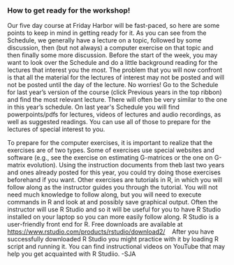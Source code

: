 ### How to get ready for the workshop! ###

Our five day course at Friday Harbor will be fast-paced, so here are some 
points to keep in mind in getting ready for it.  As you can see from the Schedule, 
we generally have a lecture on a topic, followed by some discussion, then 
(but not always) a computer exercise on that topic and then finally some more discussion. 
Before the start of the week, you may want to look over the Schedule and 
do a little background reading for the lectures that interest you the most. 
The problem that you will now confront is that all the material for the 
lectures of interest may not be posted and will not be posted until the day of the lecture. 
No worries!  Go to the Schedule for last year’s version of the course 
(click Previous years in the top ribbon) and find the most relevant lecture.   There 
will often be very similar to the one in this year’s schedule.  On last year's Schedule 
you will find powerpoints/pdfs for lectures, videos of lectures and audio recordings, 
as well as suggested readings.  You can use all of those to prepare for the lectures of special interest to you.

To prepare for the computer exercises, it is important to realize that the exercises 
are of two types.  Some of exercises use special websites and software (e.g., see the 
exercise on estimating G-matrices or the one on G-matrix evolution).  Using the 
instruction documents from theb last two years and ones already posted for this year, 
you could try doing those exercises beforehand if you want.  Other exercises are 
tutorials in R, in which you will follow along as the instructor guides you through 
the tutorial.  You will not need much knowledge to follow along, but you will need 
to execute commands in R and look at and possibly save graphical output.   Often 
the instructor will use R Studio and so it will be useful for you to have R Studio 
installed on your laptop so you can more easily follow along.  R Studio is a 
user-friendly front end for R.  Free downloads are available at 
https://www.rstudio.com/products/rstudio/download2/  &nbsp;&nbsp;  After you have successfully 
downloaded R Studio you might practice with it by loading R script and running it. 
You can find instructional videos on YouTube that may help you get acquainted with R Studiio. -SJA

